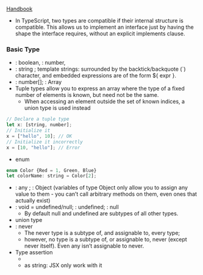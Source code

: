  [Handbook](https://www.typescriptlang.org/docs/handbook/basic-types.html)
 - In TypeScript, two types are compatible if their internal structure is compatible. 
 This allows us to implement an interface just by having the shape the interface requires, without an explicit implements clause.
### Basic Type
- : boolean, : number, 
- : string ; template strings: surrounded by the backtick/backquote (`) character, and embedded expressions are of the form ${ expr }.
- : number[]; : Array<number>
- Tuple types allow you to express an array where the type of a fixed number of elements is known, but need not be the same. 
  - When accessing an element outside the set of known indices, a union type is used instead
```js
// Declare a tuple type
let x: [string, number];
// Initialize it
x = ["hello", 10]; // OK
// Initialize it incorrectly
x = [10, "hello"]; // Error
```
- enum
```js
enum Color {Red = 1, Green, Blue}
let colorName: string = Color[2];
```
- : any ; : Object (variables of type Object only allow you to assign any value to them - you can’t call arbitrary methods on them, even ones that actually exist)
- : void = undefined/null; : undefined; : null
  - By default null and undefined are subtypes of all other types. 
- union type
- : never 
  - The never type is a subtype of, and assignable to, every type; 
  - however, no type is a subtype of, or assignable to, never (except never itself). Even any isn’t assignable to never.
- Type assertion
  - <string>
  - as string: JSX only work with it


 
